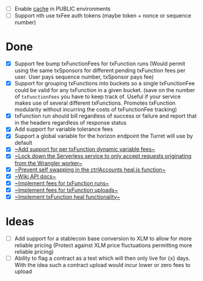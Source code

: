 - [ ] Enable [cache](https://github.com/tyvdh/stellar-tss/blob/master/wrangler/src/index.js#L44-L53) in PUBLIC environments
- [ ] Support nth use txFee auth tokens (maybe token + nonce or sequence number)

# Done
- [x] Support fee bump txFunctionFees for txFunction runs (Would permit using the same txSponsors for different pending txFunction fees per user. User pays sequence number, txSponsor pays fee)
- [x] Support for grouping txFunctions into buckets so a single txFunctionFee could be valid for any txFunction in a given bucket. (save on the number of `txFunctionFees` you have to keep track of. Useful if your service makes use of several different txFunctions. Promotes txFunction modularity without incurring the costs of txFunctionFee tracking)
- [x] txFunction run should bill regardless of success or failure and report that in the headers regardless of response status
- [x] Add support for variable tolerance fees
- [x] Support a global variable for the horizon endpoint the Turret will use by default
- [x] [~Add support for per txFunction dynamic variable fees~](https://github.com/tyvdh/stellar-tss/commit/785036ec693a937ad3d0f4178fcddea33f1eb4a3)
- [x] [~Lock down the Serverless service to only accept requests originating from the Wrangler worker~](https://github.com/tyvdh/stellar-tss/pull/5)
- [x] [~Prevent self swapping in the ctrlAccounts heal.js function~](https://github.com/tyvdh/stellar-tss/commit/75c77311822f8e75b4dcac654fbd2eac45a6d755)
- [x] [~Wiki API docs~](https://github.com/tyvdh/stellar-tss/wiki)
- [x] [~Implement fees for txFunction runs~](https://github.com/tyvdh/stellar-tss/pull/3)
- [x] [~Implement fees for txFunction uploads~](https://github.com/tyvdh/stellar-tss/commit/6c8b299e22fec41fa546cc3a7d2f74016c5f2351)
- [x] [~Implement txFunction heal functionality~](https://github.com/tyvdh/stellar-tss/pull/2)

# Ideas
- [ ] Add support for a stablecoin base conversion to XLM to allow for more reliable pricing (Protect against XLM price fluctuations permitting more reliable pricing)
- [ ] Ability to flag a contract as a test which will then only live for {x} days. With the idea such a contract upload would incur lower or zero fees to upload
